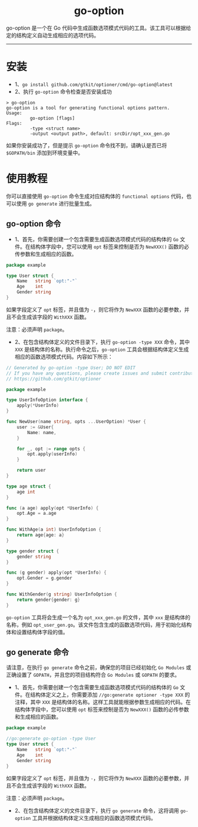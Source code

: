 <h1 align="center">
  go-option
</h1>
go-option 是一个在 Go 代码中生成函数选项模式代码的工具。该工具可以根据给定的结构定义自动生成相应的选项代码。

---

# 安装
- 1、`go install github.com/gtkit/optioner/cmd/go-option@latest`
- 2、执行 `go-option` 命令检查是否安装成功
```
> go-option
go-option is a tool for generating functional options pattern.
Usage: 
         go-option [flags]
Flags:
         -type <struct name>
         -output <output path>, default: srcDir/opt_xxx_gen.go
``` 
如果你安装成功了，但是提示 `go-option` 命令找不到，请确认是否已将 `$GOPATH/bin` 添加到环境变量中。

# 使用教程
你可以直接使用 `go-option` 命令生成对应结构体的 `functional options` 代码，也可以使用 `go generate` 进行批量生成。
## go-option 命令
- 1、首先，你需要创建一个包含需要生成函数选项模式代码的结构体的 `Go` 文件。在结构体字段中，您可以使用 `opt` 标签来控制是否为 `NewXXX()` 函数的必传参数和生成相应的函数。
```go
package example

type User struct {
	Name   string `opt:"-"`
	Age    int
	Gender string
}

```
如果字段定义了 `opt` 标签，并且值为 `-`，则它将作为 `NewXXX` 函数的必要参数，并且不会生成该字段的 `WithXXX` 函数。

注意：必须声明 `package`。
- 2、在包含结构体定义的文件目录下，执行 `go-option -type XXX` 命令，其中 `XXX` 是结构体的名称。执行命令之后，`go-option` 工具会根据结构体定义生成相应的函数选项模式代码。内容如下所示：
```go
// Generated by go-option -type User; DO NOT EDIT
// If you have any questions, please create issues and submit contributions at:
// https://github.com/gtkit/optioner

package example

type UserInfoOption interface {
	apply(*UserInfo)
}

func NewUser(name string, opts ...UserOption) *User {
	user := &User{
		Name: name,
	}

	for _, opt := range opts {
		opt.apply(userInfo)
	}

	return user
}

type age struct {
	age int
}

func (a age) apply(opt *UserInfo) {
	opt.Age = a.age
}

func WithAge(a int) UserInfoOption {
	return age{age: a}
}

type gender struct {
	gender string
}

func (g gender) apply(opt *UserInfo) {
	opt.Gender = g.gender
}

func WithGender(g string) UserInfoOption {
	return gender{gender: g}
}

```
`go-option` 工具将会生成一个名为 `opt_xxx_gen.go` 的文件，其中 `xxx` 是结构体的名称，例如 `opt_user_gen.go`。该文件包含生成的函数选项代码，用于初始化结构体和设置结构体字段的值。
## go generate 命令
请注意，在执行 `go generate` 命令之前，确保您的项目已经初始化 `Go Modules` 或正确设置了 `GOPATH`，并且您的项目结构符合 `Go Modules` 或 `GOPATH` 的要求。

- 1、首先，你需要创建一个包含需要生成函数选项模式代码的结构体的 `Go` 文件。在结构体定义之上，你需要添加 `//go:generate optioner -type XXX` 的注释，其中 `XXX` 是结构体的名称。这样工具就能根据参数生成相应的代码。在结构体字段中，您可以使用 `opt` 标签来控制是否为 `NewXXX()` 函数的必传参数和生成相应的函数。
```go
package example

//go:generate go-option -type User
type User struct {
	Name   string `opt:"-"`
	Age    int
	Gender string
}
```
如果字段定义了 `opt` 标签，并且值为 `-`，则它将作为 `NewXXX` 函数的必要参数，并且不会生成该字段的 `WithXXX` 函数。

注意：必须声明 `package`。
- 2、在包含结构体定义的文件目录下，执行 `go generate` 命令，这将调用 `go-option` 工具并根据结构体定义生成相应的函数选项模式代码。
